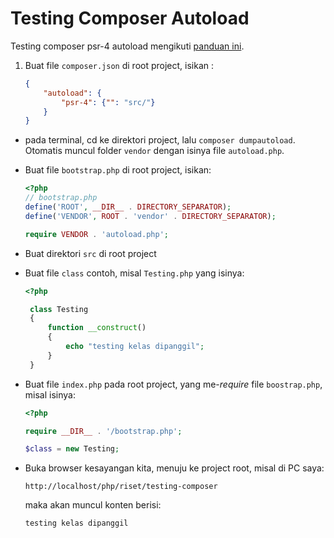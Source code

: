 # Testing Composer Autoload

Testing composer psr-4 autoload mengikuti [panduan ini](https://jeremycurny.com/2016/06/30/php-psr-4-autoloader/).

1. Buat file `composer.json` di root project, isikan :

    ```json
    {
        "autoload": {
            "psr-4": {"": "src/"}
        }
    }
    ```
-  pada terminal, cd ke direktori project, lalu `composer dumpautoload`.
    Otomatis muncul folder `vendor` dengan isinya file `autoload.php`.
-  Buat file `bootstrap.php` di root project, isikan:
    ```php
    <?php
    // bootstrap.php
    define('ROOT', __DIR__ . DIRECTORY_SEPARATOR);
    define('VENDOR', ROOT . 'vendor' . DIRECTORY_SEPARATOR);

    require VENDOR . 'autoload.php';
    ```
-  Buat direktori `src` di root project
-  Buat file `class` contoh, misal `Testing.php` yang isinya:
   ```php
   <?php

    class Testing
    {
        function __construct()
        {
            echo "testing kelas dipanggil";
        }
    }
   ```
-  Buat file `index.php` pada root project, yang me-*require* file `boostrap.php`, misal isinya:

    ```php
    <?php

    require __DIR__ . '/bootstrap.php';

    $class = new Testing;
    ```
-  Buka browser kesayangan kita, menuju ke project root, misal di PC saya:

    `http://localhost/php/riset/testing-composer`

    maka akan muncul konten berisi:

    ```html
    testing kelas dipanggil
    ```